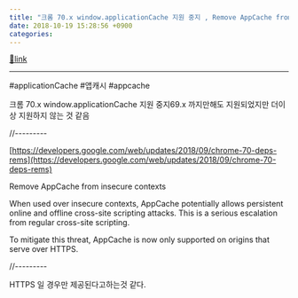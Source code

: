```yaml
---
title: "크롬 70.x window.applicationCache 지원 중지 , Remove AppCache from insecure contexts"
date: 2018-10-19 15:28:56 +0900
categories: 
---
```

[🔗link](http://www.mins01.com/mh/tech/read/1208)
***


#applicationCache #앱캐시 #appcache

  


크롬 70.x window.applicationCache 지원 중지69.x 까지만해도 지원되었지만 더이상 지원하지 않는 것 같음

  


//---------

[https://developers.google.com/web/updates/2018/09/chrome-70-deps-rems](https://developers.google.com/web/updates/2018/09/chrome-70-deps-rems)  


Remove AppCache from insecure contexts

When used over insecure contexts, AppCache potentially allows persistent online and offline cross-site scripting attacks. This is a serious escalation from regular cross-site scripting.

  


To mitigate this threat, AppCache is now only supported on origins that serve over HTTPS.



//---------

HTTPS 일 경우만 제공된다고하는것 같다.




